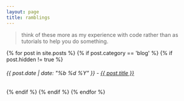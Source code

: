 ```yaml
---
layout: page
title: ramblings
---
```


> think of these more as my experience with code rather than as tutorials to help you do something.

<section class="blog-posts">
	{% for post in site.posts %}
		{% if post.category == 'blog' %}
			{% if post.hidden != true %}
            <h6 class="blog-post">
                {{ post.date | date: "%b %d %Y" }} -
    			<a class="url" href="{{ site.url }}{{ post.url }}">
                    {{ post.title }}
                </a>
            </h6>
			{% endif %}
		{% endif %}
	{% endfor %}
</section>
